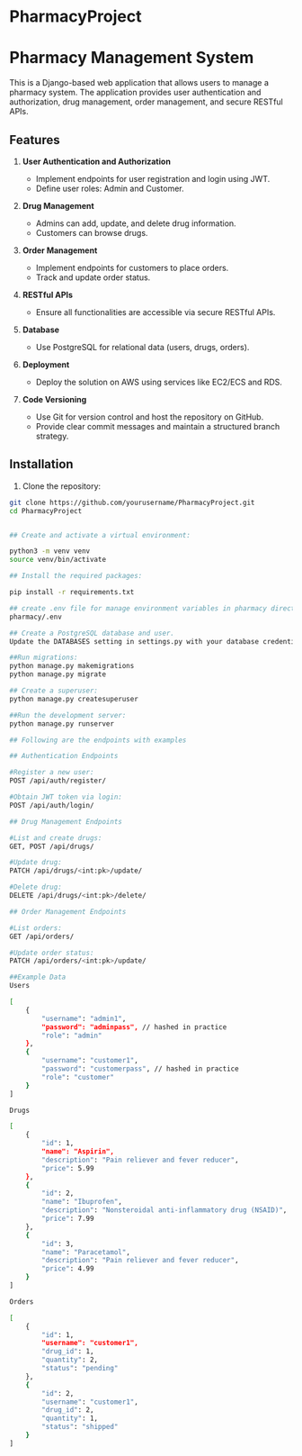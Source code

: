 # PharmacyProject

# Pharmacy Management System

This is a Django-based web application that allows users to manage a pharmacy system. The application provides user authentication and authorization, drug management, order management, and secure RESTful APIs.

## Features

1. **User Authentication and Authorization**
   - Implement endpoints for user registration and login using JWT.
   - Define user roles: Admin and Customer.

2. **Drug Management**
   - Admins can add, update, and delete drug information.
   - Customers can browse drugs.

3. **Order Management**
   - Implement endpoints for customers to place orders.
   - Track and update order status.

4. **RESTful APIs**
   - Ensure all functionalities are accessible via secure RESTful APIs.

5. **Database**
   - Use PostgreSQL for relational data (users, drugs, orders).

6. **Deployment**
   - Deploy the solution on AWS using services like EC2/ECS and RDS.

7. **Code Versioning**
   - Use Git for version control and host the repository on GitHub.
   - Provide clear commit messages and maintain a structured branch strategy.



## Installation

1. Clone the repository:

```bash
git clone https://github.com/yourusername/PharmacyProject.git
cd PharmacyProject


## Create and activate a virtual environment:

python3 -m venv venv
source venv/bin/activate

## Install the required packages:

pip install -r requirements.txt

## create .env file for manage environment variables in pharmacy directory
pharmacy/.env

## Create a PostgreSQL database and user.
Update the DATABASES setting in settings.py with your database credentials.

##Run migrations:
python manage.py makemigrations
python manage.py migrate

## Create a superuser:
python manage.py createsuperuser

##Run the development server:
python manage.py runserver

## Following are the endpoints with examples

## Authentication Endpoints

#Register a new user: 
POST /api/auth/register/

#Obtain JWT token via login: 
POST /api/auth/login/

## Drug Management Endpoints

#List and create drugs: 
GET, POST /api/drugs/

#Update drug: 
PATCH /api/drugs/<int:pk>/update/

#Delete drug: 
DELETE /api/drugs/<int:pk>/delete/

## Order Management Endpoints

#List orders: 
GET /api/orders/

#Update order status: 
PATCH /api/orders/<int:pk>/update/

##Example Data
Users

[
    {
        "username": "admin1",
        "password": "adminpass", // hashed in practice
        "role": "admin"
    },
    {
        "username": "customer1",
        "password": "customerpass", // hashed in practice
        "role": "customer"
    }
]

Drugs

[
    {
        "id": 1,
        "name": "Aspirin",
        "description": "Pain reliever and fever reducer",
        "price": 5.99
    },
    {
        "id": 2,
        "name": "Ibuprofen",
        "description": "Nonsteroidal anti-inflammatory drug (NSAID)",
        "price": 7.99
    },
    {
        "id": 3,
        "name": "Paracetamol",
        "description": "Pain reliever and fever reducer",
        "price": 4.99
    }
]

Orders

[
    {
        "id": 1,
        "username": "customer1",
        "drug_id": 1,
        "quantity": 2,
        "status": "pending"
    },
    {
        "id": 2,
        "username": "customer1",
        "drug_id": 2,
        "quantity": 1,
        "status": "shipped"
    }
]
